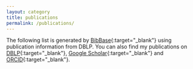 ```yaml
---
layout: category
title: publications
permalink: /publications/
---
```


The following list is generated by [BibBase](https://bibbase.org/){:target="_blank"} using publication information from DBLP.  You can also find my publications on [DBLP]({{site.author.dblp}}){:target="_blank"}, [Google Scholar]({{site.author.googlescholar}}){:target="_blank"} and [ORCID]({{site.author.orcid}}){:target="_blank"}.

<script src="https://dblp.uni-trier.de/pid/151/3567.bib?param=1"></script>